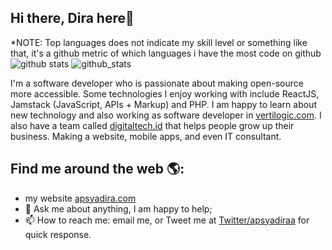 ## Hi there, Dira here👋


*NOTE: Top languages does not indicate my skill level or something like that, it's a github metric of which languages i have the most code on github
![github stats](https://github-readme-stats.vercel.app/api?username=revell29&count_private=true&theme=dracula)
![github_stats](https://github-readme-stats.vercel.app/api/top-langs/?username=revell29&layout=compact&theme=dracula)

I'm a software developer who is passionate about making open-source more accessible. Some technologies I enjoy working with include ReactJS, Jamstack (JavaScript, APIs + Markup) and PHP. I am happy to learn about new technology and also working as software developer in [vertilogic.com](https://vertilogic.com).
I also have a team called [digitaltech.id](https://digitaltech.id) that helps people grow up their business. Making a website, mobile apps, and even IT consultant.

## Find me around the web 🌎:
- my website [apsyadira.com](https://apsyadira.com)
- 💬 Ask me about anything, I am happy to help;
- 📫 How to reach me: email me, or Tweet me at [Twitter/apsyadiraa](https://twitter.com/apsyadiraa) for quick response.

